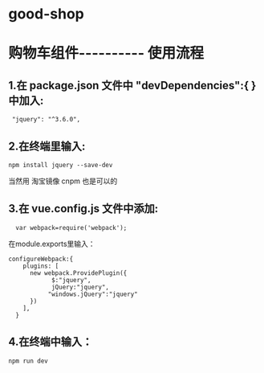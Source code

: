 # good-shop

# 购物车组件---------- 使用流程

## 1.在  package.json  文件中  "devDependencies":{  } 中加入:

```
 "jquery": "^3.6.0",
```

## 2.在终端里输入:

```
npm install jquery --save-dev 
```

当然用 淘宝镜像 cnpm 也是可以的

## 3.在 vue.config.js 文件中添加:

```
  var webpack=require('webpack');
```

 在module.exports里输入：

```
configureWebpack:{
    plugins: [ 
      new webpack.ProvidePlugin({ 
            $:"jquery", 
            jQuery:"jquery", 
           "windows.jQuery":"jquery"
      }) 
    ], 
  }
```

## 4.在终端中输入：

```
npm run dev
```

